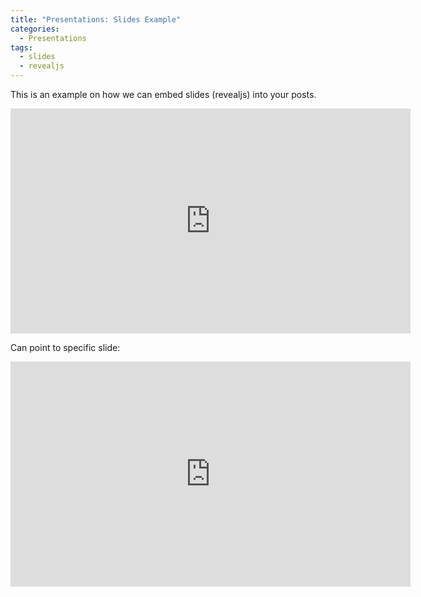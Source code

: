 ```yaml
---
title: "Presentations: Slides Example"
categories:
  - Presentations
tags:
  - slides
  - revealjs
---
```


This is an example on how we can embed slides (revealjs) into your posts.
<iframe width="640" height="360" src="https://nrayapati.github.io/slides/examples/basic.html" frameborder="0" allowfullscreen></iframe>

Can point to specific slide:
<iframe width="640" height="360" src="https://nrayapati.github.io/slides/examples/basic.html#/2" frameborder="0" allowfullscreen></iframe>
